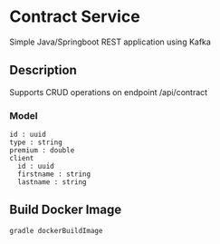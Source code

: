 # Contract Service
Simple Java/Springboot REST application using Kafka

## Description
Supports CRUD operations on endpoint /api/contract

### Model
```
id : uuid
type : string
premium : double
client
  id : uuid
  firstname : string
  lastname : string
```

## Build Docker Image
```
gradle dockerBuildImage
```
